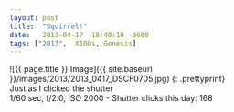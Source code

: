 ```yaml
---
layout: post
title:  "Squirrel!"
date:   2013-04-17  18:40:10 -0600
tags: ["2013",  X100s, Genesis]
---
```

![{{ page.title }} Image]({{ site.baseurl }}/images/2013/2013_0417_DSCF0705.jpg)
{: .prettyprint}  
Just as I clicked the shutter  
1/60 sec, f/2.0, ISO 2000 - Shutter clicks this day: 168